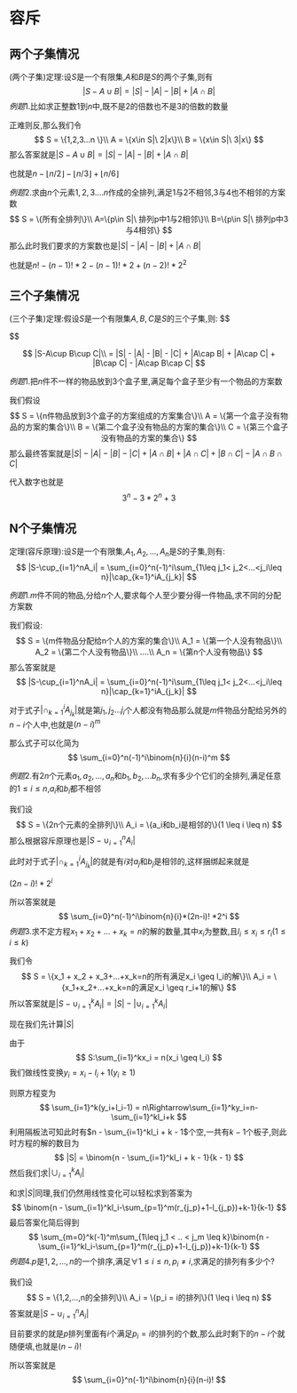 # 容斥

## 两个子集情况

(两个子集)定理:设$S$是一个有限集,$A$和$B$是$S$的两个子集,则有
$$
|S - A\cup B| = |S| - |A| - |B| + |A\cap B|
$$
$例题1.$比如求正整数$1$到$n$中,既不是$2$的倍数也不是$3$的倍数的数量

正难则反,那么我们令
$$
S = \{1,2,3...n \}\\
A = \{x\in S|\ 2|x\}\\
B = \{x\in S|\ 3|x\}
$$
那么答案就是$|S - A\cup B| = |S| - |A| - |B| + |A\cap B|$

也就是$n - \lfloor n / 2 \rfloor - \lfloor n / 3 \rfloor + \lfloor n / 6 \rfloor$

$例题2.$求由$n$个元素$1,2,3....n$作成的全排列,满足$1$与$2$不相邻,$3$与$4$也不相邻的方案数
$$
S = \{所有全排列\}\\
A=\{p\in S|\ 排列p中1与2相邻\}\\
B=\{p\in S|\ 排列p中3与4相邻\}
$$
那么此时我们要求的方案数也是$|S|-|A|-|B|+|A\cap B|$

也就是$n! - (n-1)!*2 - (n-1)!*2+(n-2)!*2^2$



## 三个子集情况

(三个子集)定理:假设$S$是一个有限集$A,B,C$是$S$的三个子集,则:
$$

$$

$$
|S-A\cup B\cup C|\\ 
= |S| - |A| - |B| - |C| + |A\cap B| + |A\cap C| + |B\cap C| - |A\cap B\cap C|
$$

$例题1.$把$n$件不一样的物品放到$3$个盒子里,满足每个盒子至少有一个物品的方案数

我们假设
$$
S = \{n件物品放到3个盒子的方案组成的方案集合\}\\
A = \{第一个盒子没有物品的方案的集合\}\\
B = \{第二个盒子没有物品的方案的集合\}\\
C = \{第三个盒子没有物品的方案的集合\}
$$
那么最终答案就是$|S|-|A|-|B|-|C|+|A\cap B|+|A\cap C|+|B\cap C|-|A\cap B\cap C|$

代入数字也就是
$$
3^n-3 * 2^n+3
$$



## N个子集情况

定理(容斥原理):设$S$是一个有限集,$A_1,A_2,...,A_n$是$S$的子集,则有:
$$
|S-\cup_{i=1}^nA_i| = \sum_{i=0}^n(-1)^i\sum_{1\leq j_1< j_2<...<j_i\leq n}|\cap_{k=1}^iA_{j_k}|
$$


$例题1.$$m$件不同的物品,分给$n$个人,要求每个人至少要分得一件物品,求不同的分配方案数

我们假设:
$$
S = \{m件物品分配给n个人的方案的集合\}\\
A_1 = \{第一个人没有物品\}\\
A_2 = \{第二个人没有物品\}\\
....\\
A_n = \{第n个人没有物品\}
$$
那么答案就是
$$
|S-\cup_{i=1}^nA_i| = \sum_{i=0}^n(-1)^i\sum_{1\leq j_1< j_2<...<j_i\leq n}|\cap_{k=1}^iA_{j_k}|
$$



对于式子$|\cap_{k=1}^iA_{j_k}|$就是第$j_1,j_2...j_i$个人都没有物品那么就是$m$件物品分配给另外的$n-i$个人中,也就是$(n-i)^m$

那么式子可以化简为
$$
\sum_{i=0}^n(-1)^i\binom{n}{i}(n-i)^m
$$


$例题2.$有$2n$个元素$a_1,a_2,...,a_n$和$b_1,b_2,...b_n$,求有多少个它们的全排列,满足任意的$1\leq i \leq n$,$a_i$和$b_i$都不相邻

我们设
$$
S = \{2n个元素的全排列\}\\
A_i = \{a_i和b_i是相邻的\}(1 \leq i \leq n)
$$
那么根据容斥原理也是$|S - \cup_{i=1}^nA_i|$

此时对于式子$|\cap_{k=1}^i A_{j_k}|$的就是有$i$对$a_j$和$b_j$是相邻的,这样捆绑起来就是

$(2n-i)! * 2^i$

所以答案就是
$$
\sum_{i=0}^n(-1)^i\binom{n}{i}*(2n-i)! *2^i
$$
$例题3.$求不定方程$x_1+x_2+...+x_k = n$的解的数量,其中$x_i$为整数,且$l_i\leq x_i \leq r_i(1\leq i \leq k)$

我们令
$$
S = \{x_1 + x_2 + x_3+...+x_k=n的所有满足x_i \geq l_i的解\}\\
A_i = \{x_1+x_2+...+x_k=n的满足x_i \geq r_i+1的解\}
$$
所以答案就是$|S - \cup_{i=1}^kA_i|=|S| - |\cup_{i=1}^kA_i|$ 

现在我们先计算$|S|$

由于
$$
S:\sum_{i=1}^kx_i = n(x_i \geq l_i)
$$
我们做线性变换$y_i = x_i - l_i+1(y_i\geq 1)$

则原方程变为
$$
\sum_{i=1}^k(y_i+l_i-1) = n\Rightarrow\sum_{i=1}^ky_i=n-\sum_{i=1}^kl_i+k
$$
利用隔板法可知此时有$n - \sum_{i=1}^kl_i + k - 1$个空,一共有$k-1$个板子,则此时方程的解的数目为
$$
|S| = \binom{n - \sum_{i=1}^kl_i + k - 1}{k - 1}
$$
然后我们求$|\cup_{i=1}^kA_i|$

和求$|S|$同理,我们仍然用线性变化可以轻松求到答案为
$$
\binom{n - \sum_{i=1}^kl_i-\sum_{p=1}^m(r_{j_p}+1-l_{j_p})+k-1}{k-1}
$$
最后答案化简后得到
$$
\sum_{m=0}^k(-1)^m\sum_{1\leq j_1 < .. < j_m \leq k}\binom{n - \sum_{i=1}^kl_i-\sum_{p=1}^m(r_{j_p}+1-l_{j_p})+k-1}{k-1}
$$
$例题4.$$p$是$1,2,...,n$的一个排序,满足$\forall 1 \leq i \leq n,p_i \neq i$,求满足的排列有多少个?

我们设
$$
S = \{1,2,...,n的全排列\}\\
A_i = \{p_i = i的排列\}(1 \leq i \leq n)
$$
答案就是$|S-\cup_{i=1}^nA_i|$

目前要求的就是$p$排列里面有$i$个满足$p_i = i$的排列的个数,那么此时剩下的$n-i$个就随便填,也就是$(n-i)!$

所以答案就是
$$
\sum_{i=0}^n(-1)^i\binom{n}{i}(n-i)!
$$




